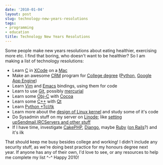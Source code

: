 ```yaml
---
date: '2010-01-04'
layout: post
slug: technology-new-years-resolutions
tags:
- programming
- education
title: Technology New Years Resolutions
---
```


Some people make new years resolutions about eating healthier,
exercising more etc. I find that boring, who doesn't want to be
healthier? So I am making a list of technology resolutions:  
-   Learn [C](http://en.wikipedia.org/wiki/C_(programming_language)) in
    [XCode](http://developer.apple.com/tools/xcode/) on a
    [Mac](http://www.apple.com/getamac/)
-   Make an awesome
    [CRM](http://en.wikipedia.org/wiki/Customer_relationship_management)
    program for [College
    degree](http://www.itb.ie/StudyatITB/bn104.html)
    ([Python](http://www.python.org/), [Google App
    Engine](http://code.google.com/appengine/))
-   Learn [Vim](http://www.vim.org/) and
    [Emacs](http://www.gnu.org/software/emacs/) bindings, using them for
    code
-   Learn to use [Git](http://git-scm.com/), possibly
    [mercurial](http://mercurial.selenic.com/)
-   Learn some [Obj-C](http://en.wikipedia.org/wiki/Objective-C) with
    [Cocoa](http://developer.apple.com/cocoa/)
-   Learn some [C++](http://en.wikipedia.org/wiki/C++) with
    [Qt](http://qt.nokia.com/products)
-   Learn [Python
    +](http://www.blogger.com/goog_1262610794764)[Tcl](http://www.blogger.com/goog_1262610794764)[/](http://www.blogger.com/goog_1262610794764)[tk](http://wiki.python.org/moin/TkInter)
-   Learn more about the [design of Linux
    kernel](http://kerneltrap.org/node/5214) and study some of it's code
-   Do Sysadmin stuff on my server on [Linode](http://www.linode.com/);
    like [setting
    up](http://www.blogger.com/goog_1262610794776)[Sendmail](http://www.blogger.com/goog_1262610794776)[,](http://www.blogger.com/goog_1262610794776)[IRC](http://www.blogger.com/goog_1262610794776)[Servers
    and other stuff](http://library.linode.com/)
-   If I have time, investigate [CakePHP](http://cakephp.org/),
    [Django](http://www.djangoproject.com/), maybe
    [Ruby](http://www.ruby-lang.org/) ([on
    Rails](http://rubyonrails.org/)?) and it's ilk

That should keep me busy besides college and working! I didn't include
any security stuff, as we're doing best practice for my honours degree
next year. If anyone has any of their own, I'd love to see, or any
resources to help me complete my list \^-\^
Happy 2010!